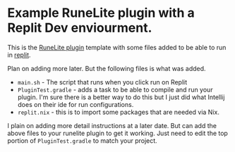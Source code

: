 # Example RuneLite plugin with a Replit Dev enviourment. 
This is the [RuneLite plugin](https://github.com/runelite/example-plugin) template with some files added to be able to run in [replit](https://replit.com/).

Plan on adding more later. But the following files is what was added.
* `main.sh` - The script that runs when you click run on Replit
* `PluginTest.gradle` - adds a task to be able to compile and run your plugin. I'm sure there is a better way to do this but I just did what Intellij does on their ide for run configurations.
* `replit.nix` - this is to import some packages that are needed via Nix.

I plain on adding more detail instructions at a later date. But can add the above files to your runelite plugin to get it working.
Just need to edit the top portion of `PluginTest.gradle` to match your project.